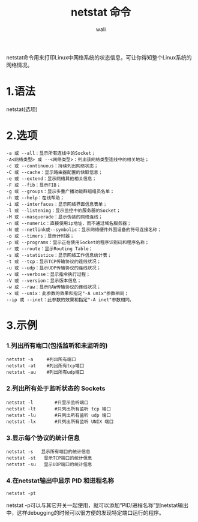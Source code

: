 ﻿---
layout: post
title: netstat 命令  #标题
tagline: 
category: linux      #分类
author: wali    #作者
tag: linux     #标签
ghurl:        #github url
ghurl_zip:    #github zip下载
comments: true

post_nav: ["1.语法","2.选项","3.示例"]
---

netstat命令用来打印Linux中网络系统的状态信息，可让你得知整个Linux系统的网络情况。

# 1.语法
	
netstat(选项)
	
# 2.选项
	
```linux
-a 或 --all：显示所有连线中的Socket；
-A<网络类型> 或 --<网络类型>：列出该网络类型连线中的相关地址；
-c 或 --continuous：持续列出网络状态；
-C 或 --cache：显示路由器配置的快取信息；
-e 或 --extend：显示网络其他相关信息；
-F 或 --fib：显示FIB；
-g 或 --groups：显示多重广播功能群组组员名单；
-h 或 --help：在线帮助；
-i 或 --interfaces：显示网络界面信息表单；
-l 或 --listening：显示监控中的服务器的Socket；
-M 或 --masquerade：显示伪装的网络连线；
-n 或 --numeric：直接使用ip地址，而不通过域名服务器；
-N 或 --netlink或--symbolic：显示网络硬件外围设备的符号连接名称；
-o 或 --timers：显示计时器；
-p 或 --programs：显示正在使用Socket的程序识别码和程序名称；
-r 或 --route：显示Routing Table；
-s 或 --statistice：显示网络工作信息统计表；
-t 或 --tcp：显示TCP传输协议的连线状况；
-u 或 --udp：显示UDP传输协议的连线状况；
-v 或 --verbose：显示指令执行过程；
-V 或 --version：显示版本信息；
-w 或 --raw：显示RAW传输协议的连线状况；
-x 或 --unix：此参数的效果和指定"-A unix"参数相同；
--ip 或 --inet：此参数的效果和指定"-A inet"参数相同。
```

# 3.示例

### 1.列出所有端口(包括监听和未监听的)

```linux
netstat -a     #列出所有端口
netstat -at    #列出所有tcp端口
netstat -au    #列出所有udp端口  
```

### 2.列出所有处于监听状态的 Sockets

```linux
netstat -l        #只显示监听端口
netstat -lt       #只列出所有监听 tcp 端口
netstat -lu       #只列出所有监听 udp 端口
netstat -lx       #只列出所有监听 UNIX 端口
```

### 3.显示每个协议的统计信息

```linux
netstat -s   显示所有端口的统计信息
netstat -st   显示TCP端口的统计信息
netstat -su   显示UDP端口的统计信息
```

### 4.在netstat输出中显示 PID 和进程名称

```linux
netstat -pt
```

netstat -p可以与其它开关一起使用，就可以添加“PID/进程名称”到netstat输出中，这样debugging的时候可以很方便的发现特定端口运行的程序。

























































